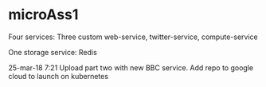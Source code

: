 # microAss1
Four services: Three custom web-service, twitter-service, compute-service

One storage service: Redis

25-mar-18 7:21
Upload part two with new BBC service. Add repo to google cloud to launch on kubernetes


